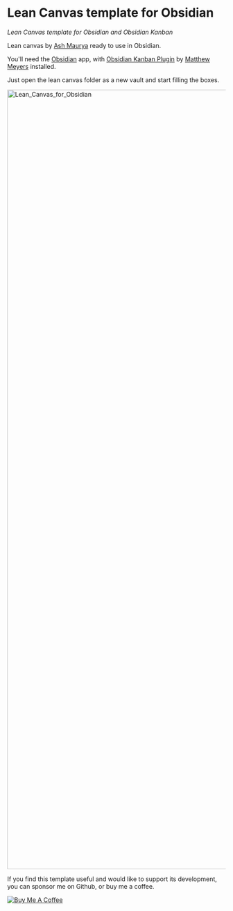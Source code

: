 # Lean Canvas template for Obsidian
*Lean Canvas template for Obsidian and Obsidian Kanban*

Lean canvas by [Ash Maurya](https://blog.leanstack.com/what-is-the-right-fill-order-for-a-lean-canvas/) ready to use in Obsidian.

You'll need the [Obsidian](https://obsidian.md) app, with [Obsidian Kanban Plugin](https://publish.obsidian.md/kanban/Obsidian+Kanban+Plugin) by [Matthew Meyers](https://github.com/mgmeyers) installed.

Just open the lean canvas folder as a new vault and start filling the boxes.

<img width="1792" alt="Lean_Canvas_for_Obsidian" src="https://user-images.githubusercontent.com/26725821/227256821-f52175ce-e40f-4bb5-aa7c-44f39ce8ede6.png">

If you find this template useful and would like to support its development, you can sponsor me on Github, or buy me a coffee.

<a href="https://www.buymeacoffee.com/alternatyves/" target="_blank"><img src="https://www.buymeacoffee.com/assets/img/custom_images/orange_img.png" alt="Buy Me A Coffee" style="height: auto !important;width: auto !important;" ></a>
